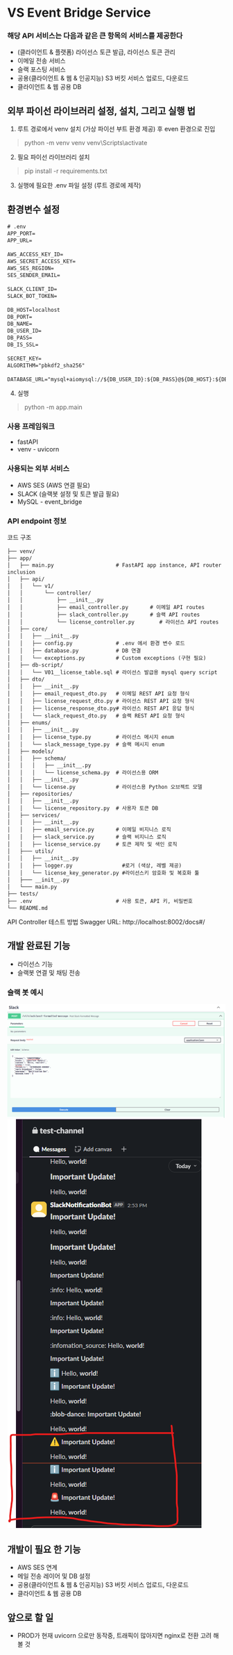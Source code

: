 # VS Event Bridge Service

### 해당 API 서비스는 다음과 같은 큰 항목의 서비스를 제공한다

- (클라이언트 & 플랫폼) 라이선스 토큰 발급, 라이선스 토큰 관리
- 이메일 전송 서비스
- 슬랙 포스팅 서비스
- 공용(클라이언트 & 웹 & 인공지능) S3 버킷 서비스 업로드, 다운로드
- 클라이언트 & 웹 공용 DB

## 외부 파이선 라이브러리 설정, 설치, 그리고 실행 법

1. 루트 경로에서 venv 설치 (가상 파이선 부트 환경 제공) 후 even 환경으로 진입

> python -m venv venv
> venv\Scripts\activate

2. 필요 파이선 라이브러리 설치
> pip install -r requirements.txt

3. 실행에 필요한 .env 파일 설정 (루트 경로에 제작)

## 환경변수 설정
```
# .env
APP_PORT=
APP_URL=

AWS_ACCESS_KEY_ID=
AWS_SECRET_ACCESS_KEY=
AWS_SES_REGION=
SES_SENDER_EMAIL=

SLACK_CLIENT_ID=
SLACK_BOT_TOKEN=

DB_HOST=localhost
DB_PORT=
DB_NAME=
DB_USER_ID=
DB_PASS=
DB_IS_SSL=

SECRET_KEY=
ALGORITHM="pbkdf2_sha256"

DATABASE_URL="mysql+aiomysql://${DB_USER_ID}:${DB_PASS}@${DB_HOST}:${DB_PORT}/${DB_NAME}"
```

4. 실행

>python -m app.main


### 사용 프레임워크
- fastAPI
- venv - uvicorn

### 사용되는 외부 서비스
- AWS SES (AWS 연결 필요)
- SLACK (슬랙봇 설정 및 토큰 발급 필요)
- MySQL - event_bridge


### API endpoint 정보



코드 구조

```
├── venv/
├── app/
│   ├── main.py                    # FastAPI app instance, API router inclusion
│   ├── api/
│   │   └── v1/
│   │       └── controller/
│   │           ├── __init__.py
│   │           ├── email_controller.py       # 이메일 API routes
│   │           ├── slack_controller.py       # 슬랙 API routes
│   │           └── license_controller.py        # 라이선스 API routes
│   ├── core/
│   │   ├── __init__.py
│   │   ├── config.py              # .env 에서 환경 변수 로드
│   │   ├── database.py            # DB 연결
│   │   └── exceptions.py          # Custom exceptions (구현 필요)
│   ├── db-script/
│   │   └── V01__license_table.sql # 라이선스 발급용 mysql query script
│   ├── dto/
│   │   ├── __init__.py
│   │   ├── email_request_dto.py   # 이메일 REST API 요청 형식
│   │   ├── license_request_dto.py # 라이선스 REST API 요청 형식
│   │   ├── license_response_dto.py# 라이선스 REST API 응답 형식
│   │   └── slack_request_dto.py   # 슬랙 REST API 요청 형식
│   ├── enums/
│   │   ├── __init__.py
│   │   ├── license_type.py        # 라이선스 메시지 enum
│   │   └── slack_message_type.py  # 슬랙 메시지 enum
│   ├── models/
│   │   ├── schema/
│   │   │   ├── __init__.py
│   │   │   └── license_schema.py  # 라이선스용 ORM
│   │   ├── __init__.py
│   │   └── license.py             # 라이선스용 Python 오브젝트 모델
│   ├── repositories/
│   │   ├── __init__.py
│   │   └── license_repository.py  # 사용자 토큰 DB 
│   ├── services/
│   │   ├── __init__.py
│   │   ├── email_service.py       # 이메일 비지니스 로직
│   │   ├── slack_service.py       # 슬랙 비지니스 로직
│   │   ├── license_service.py     # 토큰 제작 및 색인 로직
│   ├─── utils/ 
│   │   ├── __init__.py
│   │   ├── logger.py                #로거 (색상, 레벨 제공)
│   │   └── license_key_generator.py #라이선스키 암호화 및 복호화 툴
│   ├─── __init__.py
│   └─── main.py
├── tests/
├── .env                           # 사용 토큰, API 키, 비밀번호
└── README.md
```

API Controller 테스트 방법
Swagger URL: http://localhost:8002/docs#/

## 개발 완료된 기능
- 라이선스 기능
- 슬랙봇 연결 및 채팅 전송


### 슬랙 봇 예시

![slackbot api request example](./img/slack_bot_api.png)
![slackbot api request example](./img/slack_channel.png)


## 개발이 필요 한 기능
- AWS SES 연계
- 메일 전송 레이어 및 DB 설정
- 공용(클라이언트 & 웹 & 인공지능) S3 버킷 서비스 업로드, 다운로드
- 클라이언트 & 웹 공용 DB

## 앞으로 할 일
- PROD가 현재 uvicorn 으로만 동작중, 트래픽이 많아지면 nginx로 전환 고려 해 볼 것
